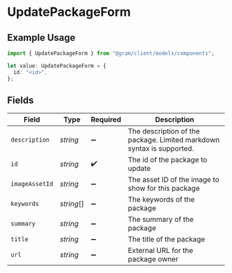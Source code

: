 # UpdatePackageForm

## Example Usage

```typescript
import { UpdatePackageForm } from "@gram/client/models/components";

let value: UpdatePackageForm = {
  id: "<id>",
};
```

## Fields

| Field                                                                 | Type                                                                  | Required                                                              | Description                                                           |
| --------------------------------------------------------------------- | --------------------------------------------------------------------- | --------------------------------------------------------------------- | --------------------------------------------------------------------- |
| `description`                                                         | *string*                                                              | :heavy_minus_sign:                                                    | The description of the package. Limited markdown syntax is supported. |
| `id`                                                                  | *string*                                                              | :heavy_check_mark:                                                    | The id of the package to update                                       |
| `imageAssetId`                                                        | *string*                                                              | :heavy_minus_sign:                                                    | The asset ID of the image to show for this package                    |
| `keywords`                                                            | *string*[]                                                            | :heavy_minus_sign:                                                    | The keywords of the package                                           |
| `summary`                                                             | *string*                                                              | :heavy_minus_sign:                                                    | The summary of the package                                            |
| `title`                                                               | *string*                                                              | :heavy_minus_sign:                                                    | The title of the package                                              |
| `url`                                                                 | *string*                                                              | :heavy_minus_sign:                                                    | External URL for the package owner                                    |